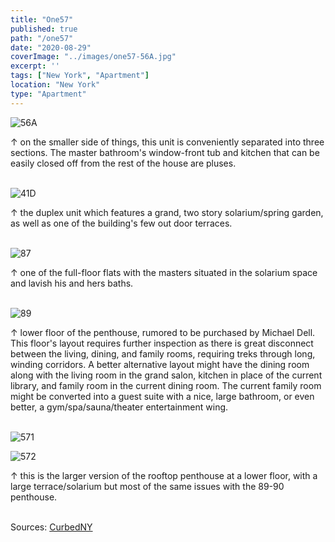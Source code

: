 ```yaml
---
title: "One57"
published: true
path: "/one57"
date: "2020-08-29"
coverImage: "../images/one57-56A.jpg"
excerpt: ''
tags: ["New York", "Apartment"]
location: "New York"
type: "Apartment"
---
```


![56A](../images/one57-56A.jpg)

&#8593; on the smaller side of things, this unit is conveniently separated into three sections. The master bathroom's window-front tub and kitchen that can be easily closed off from the rest of the house are pluses. <br><br>

![41D](../images/one57-41D.jpg)

&#8593; the duplex unit which features a grand, two story solarium/spring garden, as well as one of the building's few out door terraces. <br><br>

![87](../images/one57-41D.jpg)

&#8593; one of the full-floor flats with the masters situated in the solarium space and lavish his and hers baths. <br><br>

![89](../images/one57-89.jpg)

&#8593; lower floor of the penthouse, rumored to be purchased by Michael Dell. This floor's layout requires further inspection as there is great disconnect between the living, dining, and family rooms, requiring treks through long, winding corridors. A better alternative layout might have the dining room along with the living room in the grand salon, kitchen in place of the current library, and family room in the current dining room. The current family room might be converted into a guest suite with a nice, large bathroom, or even better, a gym/spa/sauna/theater entertainment wing.  <br><br>

![571](../images/one57-duplex1.jpg)

![572](../images/one57-duplex2.jpg)

&#8593; this is the larger version of the rooftop penthouse at a lower floor, with a large terrace/solarium but most of the same issues with the 89-90 penthouse. <br><br>

Sources: [CurbedNY](https://ny.curbed.com/2018/2/22/17039904/one57-billionaires-row-most-expensive-penthouse-buyer-revealed)